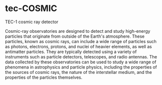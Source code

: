 # tec-COSMIC
TEC-1 cosmic ray detector



Cosmic-ray observatories are designed to detect and study high-energy particles that originate from outside of the Earth's atmosphere. These particles, known as cosmic rays, can include a wide range of particles such as photons, electrons, protons, and nuclei of heavier elements, as well as antimatter particles. They are typically detected using a variety of instruments such as particle detectors, telescopes, and radio antennas. The data collected by these observatories can be used to study a wide range of phenomena in astrophysics and particle physics, including the properties of the sources of cosmic rays, the nature of the interstellar medium, and the properties of the particles themselves.


